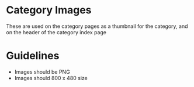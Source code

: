 # Category Images
These are used on the category pages as a thumbnail for the category, and on the header of the category index page


# Guidelines
- Images should be PNG
- Images should 800 x 480 size